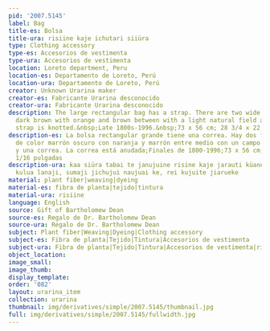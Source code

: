 ```yaml
---
pid: '2007.5145'
label: Bag
title-es: Bolsa
title-ura: risiine kaje ichutari siiüra
type: Clothing accessory
type-es: Accesorios de vestimenta
type-ura: Accesorios de vestimenta
location: Loreto department, Peru
location-es: Departamento de Loreto, Perú
location-ura: Departamento de Loreto, Perú
creator: Unknown Urarina maker
creator-es: Fabricante Urarina desconocido
creator-ura: Fabricante Urarina desconocido
description: The large rectangular bag has a strap. There are two wide stripes of
  dark brown with orange and brown between with a light natural field and strap. The
  strap is knotted.&nbsp;Late 1800s-1996.&nbsp;73 x 56 cm; 28 3/4 x 22 1/16 in
description-es: La bolsa rectangular grande tiene una correa. Hay dos franjas anchas
  de color marrón oscuro con naranja y marrón entre medio con un campo natural claro
  y una correa. La correa está anudada;Finales de 1800-1996;73 x 56 cm; 28 3/4 x 22
  1/16 pulgadas
description-ura: kaa siüra tabai te janujuine risine kaje jarauti küanekiin, nichata
  kulua lanaji, sumaji jichujui naujuai ke, rei kujuite jiarueke
material: plant fiber|weaving|dyeing
material-es: fibra de planta|tejido|tintura
material-ura: risiine
language: English
source: Gift of Bartholomew Dean
source-es: Regalo de Dr. Bartholomew Dean
source-ura: Regalo de Dr. Bartholomew Dean
subject: Plant fiber|Weaving|Dyeing|Clothing accessory
subject-es: Fibra de planta|Tejido|Tintura|Accesorios de vestimenta
subject-ura: Fibra de planta|Tejido|Tintura|Accesorios de vestimenta|risiine
object_location:
image_small:
image_thumb:
display_template:
order: '082'
layout: urarina_item
collection: urarina
thumbnail: img/derivatives/simple/2007.5145/thumbnail.jpg
full: img/derivatives/simple/2007.5145/fullwidth.jpg
---
```

